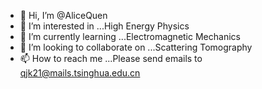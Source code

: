 - 👋 Hi, I’m @AliceQuen
- 👀 I’m interested in ...High Energy Physics
- 🌱 I’m currently learning ...Electromagnetic Mechanics
- 💞️ I’m looking to collaborate on ...Scattering Tomography
- 📫 How to reach me ...Please send emails to qjk21@mails.tsinghua.edu.cn

<!---
AliceQuen/AliceQuen is a ✨ special ✨ repository because its `README.md` (this file) appears on your GitHub profile.
You can click the Preview link to take a look at your changes.
--->
